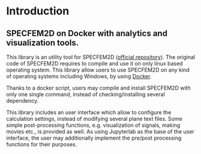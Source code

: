 # Introduction

## SPECFEM2D on Docker with analytics and visualization tools. 

This library is an utility tool for SPECFEM2D ([official repository](https://github.com/geodynamics/specfem2d)).
The original code of SPECFEM2D requires to compile and use it on only linux based operating system.
This library allow users to use SPECFEM2D on any kind of operating systems including Windows, by using [Docker](https://www.docker.com/).

Thanks to a docker script, users may compile and install SPECFEM2D with only one single command, instead of checking/installing several dependency.

This library includes an user interface which allow to configure the calculation settings, instead of modifying several plane text files.
Some simple post-processing functions, e.g. visualization of signals, making movies etc., is provided as well.
As using Jupyterlab as the base of the user interface, the user may additionally implement the pre/post processing functions for their purposes.